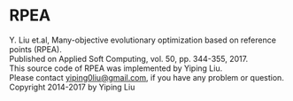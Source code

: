 # RPEA
Y. Liu et.al, Many-objective evolutionary optimization based on reference points (RPEA).  
Published on Applied Soft Computing, vol. 50, pp. 344-355, 2017.  
This source code of RPEA was implemented by Yiping Liu.  
Please contact yiping0liu@gmail.com, if you have any problem or question.  
Copyright 2014-2017 by Yiping Liu  
